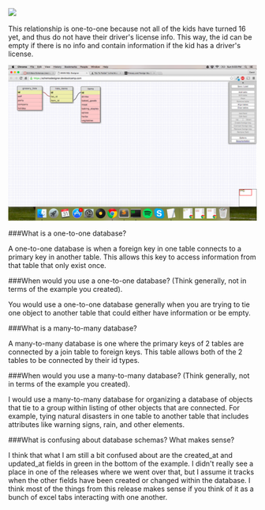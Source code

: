 <img src="./imgs/screenshot.png">

This relationship is one-to-one because not all of the kids have turned 16 yet, and thus do not have their driver's license info.  This way, the id can be empty if there is no info and contain information if the kid has a driver's license.

<img src="./imgs/screenshot1.png">

###What is a one-to-one database?

A one-to-one database is when a foreign key in one table connects to a primary key in another table.  This allows this key to access information from that table that only exist once.

###When would you use a one-to-one database? (Think generally, not in terms of the example you created).

You would use a one-to-one database generally when you are trying to tie one object to another table that could either have information or be empty.

###What is a many-to-many database?

A many-to-many database is one where the primary keys of 2 tables are connected by a join table to foreign keys.  This table allows both of the 2 tables to be connected by their id types.

###When would you use a many-to-many database? (Think generally, not in terms of the example you created).

I would use a many-to-many database for organizing a database of objects that tie to a group within listing of other objects that are connected.  For example, tying natural disasters in one table to another table that includes attributes like warning signs, rain, and other elements.

###What is confusing about database schemas? What makes sense?

I think that what I am still a bit confused about are the created_at and updated_at fields in green in the bottom of the example.  I didn't really see a place in one of the releases where we went over that, but I assume it tracks when the other fields have been created or changed within the database.  I think most of the things from this release makes sense if you think of it as a bunch of excel tabs interacting with one another.